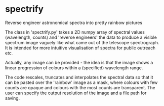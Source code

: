 # spectrify
Reverse engineer astronomical spectra into pretty rainbow pictures

The class in 'spectrify.py' takes a 2D numpy array of spectral values (wavelength, counts) and 'reverse engineers' the data to produce a visible spectrum image vaguely like what came out of the telescope spectrograph.  It is intended for more intuitive visualisation of spectra for public outreach etc.

Actually, any image can be provided - the idea is that the image shows a linear progression of colours within a (specified) wavelength range.

The code rescales, truncates and interpolates the spectral data so that it can be pasted over the 'rainbow' image as a mask, where colours with few counts are opaque and colours with the most counts are transparent.  The user can specify the output resolution of the image and a file path for saving.
